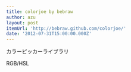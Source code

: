 ```yaml
---
title: colorjoe by bebraw
author: azu
layout: post
itemUrl: 'http://bebraw.github.com/colorjoe/'
date: '2012-07-31T15:00:00.000Z'
---
```

カラーピッカーライブラリ

RGB/HSL
